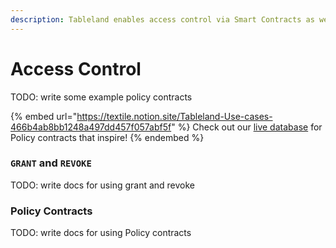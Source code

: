 ```yaml
---
description: Tableland enables access control via Smart Contracts as well as `GRANT` and `REVOKE` statements, which means you can create any rule you can write into a Smart Contract!
---
```


# Access Control


TODO: write some example policy contracts

{% embed url="https://textile.notion.site/Tableland-Use-cases-466b4ab8bb1248a497dd457f057abf5f" %}
Check out our [live database](https://textile.notion.site/Tableland-Use-cases-466b4ab8bb1248a497dd457f057abf5f) for Policy contracts that inspire!
{% endembed %}

### `GRANT` and `REVOKE`

TODO: write docs for using grant and revoke

### Policy Contracts

TODO: write docs for using Policy contracts

